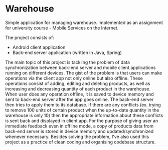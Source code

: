 # Warehouse

Simple application for managing warehouse.
Implemented as an assignment for university course - Mobile Services on the Internet.

The project consists of:
- Android client application
- Back-end server application (written in Java, Spring)

The main topic of this project is tackling the problem of data synchronization between back-end server and mobile client applications running on different devices. The gist of the problem is that users can make operations via the client app not only online but also offline. These operations consist of adding, editing and deleting products, as well as increasing and decreasing quantity of each product in the warehouse. When user does any operation offline, it is saved to device memory and sent to back-end server after the app goes online. The back-end server then tries to apply them to its database. If there are any conflicts (ex. trying to remove 100 units of certain product when the up-to-date quantity in the warehouse is only 10) then the appropriate information about these conflicts is sent back and displayed in client app. For the purpose of giving user an immediate feedback even in offline mode, a copy of products data from back-end server is stored in device memory and updated/synchronized whenever necessary. Besides solving the problem, I've also used this project as a practice of clean coding and organising codebase structure.
